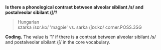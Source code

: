 **Is there a phonological contrast between alveolar sibilant /s/ and postalveolar sibilant /ʃ/?**

>Hungarian<br/>
>szarka /sɒr.kɒ/ 'magpie' vs. sarka /ʃɒr.kɒ/ corner.POSS.3SG

**Coding.** The value is '1' if there is a contrast between alveolar sibilant /s/ and postalveolar sibilant /ʃ/ in the core vocabulary.
